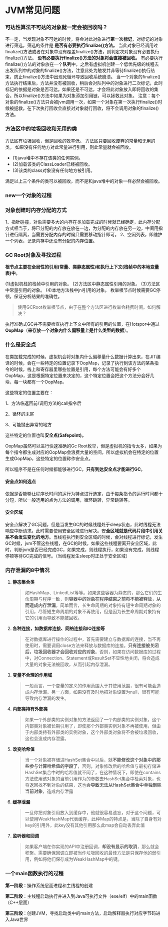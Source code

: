 # JVM常见问题



### 可达性算法不可达的对象就一定会被回收吗？

不一定，当发现对象不可达的时候，将会对此对象进行**第一次标记**，对标记的对象进行筛选，筛选的条件是 **是否有必要执行finalize()方法。**
 当此对象已经调用过finalize()方法或者在对象中没有覆盖finalize()方法，则判定次对象没有必要执行finalize()方法。
 **没有必要执行finalize()方法的对象将会直接被回收。**
 有必要执行finalize()方法的对象放在一个**队列**中，之后有虚拟机创建一个低优先级的线程去出发队列中的对象的finalize()方法，注意此处为触发并非等待finalize()执行结束，防止finalize()方法中出现死循环导致回收系统崩溃。
 当一个对象的finalize()方法执行结束后，方法并没有被回收，稍后会对队列中的对象进行二次标记，此时标记的依据是对象是否可达。如果还是不可达，才会将此对象放入即将回收的集合。所以finalize()方法中如果为对象添加引用链，可以拯救此对象。
 注意：每个对象的finalize()方法只会被jvm调用一次，如果一个对象在第一次执行finalize()时候被拯救，在下次执行回收会直接对对象就行回收，将不会调用对象的finalize()方法。



### 方法区中的垃圾回收和无用的类

方法区有垃圾回收，但是回收的效率低。
方法区只要回收废弃的常量和无用的类。
如果没有任何地方对此常量进行引用，则此常量就会被回收。

- (1)java堆中不存在该类的任何实例。
- (2)加载该类的ClassLoader已经被回收。
- (3)该类的class对象没有任何地方被引用。

满足以上三个条件的类可以被回收，而不是和java堆中的对象一样必然会被回收。



### new一个对象的过程



### 对象创建时内存分配的方式

1、指针碰撞，对象需要多大的内存在类加载完成的时候就已经确定，此内存分配方式相当于，将已分配的内存放在放在一边，为分配的内存放在另一边，中间用指针进行隔离，当需要分配内存的时候只需要移动指针即可。
 2、空闲列表，即维护一个列表，记录内存中还没有分配的内存位置。



### GC Root对象及寻找过程

**根节点主要在全局性的引用(常量、类静态属性)和执行上下文(栈帧中的本地变量表)中**。

(1)虚拟机栈的栈帧中引用的对象。
(2)方法区中静态属性引用的对象。
(3)方法区中常量引用的对象。
(4)本地方法栈中jni引用的对象。
枚举根节点时候需要GC停顿，保证分析结果的准确性。

> 使用GCRoot枚举根节点，由于在整个方法区进行枚举会耗费时间。如何解决？

执行准确式GC并不需要检查执行上下文中所有的引用的位置，在Hotspor中通过**OopMap**（**来存放一个对象内什么偏移量上是什么类型的数据**）。



### 什么是安全点

在类加载完成的时候，虚拟机会将对象内什么偏移量什么数据计算出来，在JIT编译的时候，会在一些特定的位置记录下OopMap，记录了执行到该方法的某条指令的时候，栈上和寄存器里哪些位置是引用，每个方法可能会有好多个OopMap，这是根据特定位置来决定的，这个特定位置会把这个方法分会好几块，每一块都有一个OopMap。

这些特定的位置主要在：

1、方法临返回前/调用方法的call指令后

2、循环的末尾

3、可能抛出异常的地方

这些特定的位置也叫**安全点(Safepoint)。**

OopMap虽然可以进行快速准确的Gc Root枚举，但是虚拟机的指令太多，如果为每个指令都生成对应的OopMap会浪费大量的空间，所以虚拟机会在特定的位置生成OopMap，这些特定的位置称作安全点。

所以程序不是在任何时候都能够进行GC，**只有到达安全点才能进行GC**。

#### 安全点如何选点

依据是否能够让程序长时间的运行为特点进行选定，由于每条指令的运行时间都十分短，所以一般选用的点为方法的调用，循环跳转，异常跳转等。

#### 安全区域

安全点解决了GC问题，但是当发生GC的时候线程处于sleep状态，此时线程无法响应中断请求。此时需要使用安全区域进行解决。安**全区域就是代码片段中引用关系不会发生变化的地方**。当线程执行到安全区域的时候，会对线程进行标记，发生GC时候，jvm不管这些线程，在GC的时候，如果这些线程要离开安全区域，此时，判断jvm是否已经完成GC，如果完成，则线程执行，如果没有完成，则线程停顿等待GC完成的信号。（当线程发生sleep时正处于安全区域）





### 内存泄漏的8中情况

1. **静态集合类**

   > 如HashMap、LinkedList等等。如果这些容器为静态的，那么它们的生命周期与程序一致，则**容器中的对象在程序结束之前将不能被释放，从而造成内存泄漏**。简单而言，长生命周期的对象持有短生命周期对象的引用，尽管短生命周期的对象不再使用，但是因为长生命周期对象持有它的引用而导致不能被回收。

2. **各种连接，如数据库连接、网络连接和IO连接等**

   > 在对数据库进行操作的过程中，首先需要建立与数据库的连接，当不再使用时，需要调用close方法来释放与数据库的连接。**只有连接被关闭后，垃圾回收器才会回收对应的对象**。否则，如果在访问数据库的过程中，对Connection、Statement或ResultSet不显性地关闭，将会造成大量的对象无法被回收，从而引起内存泄漏。

3. **变量不合理的作用域**

   > 一般而言，一个变量的定义的作用范围大于其使用范围，很有可能会造成内存泄漏。另一方面，如果没有及时地把对象设置为null，很有可能导致内存泄漏的发生。

4. **内部类持有外部类**

   > 如果一个外部类的实例对象的方法返回了一个内部类的实例对象，这个内部类对象被长期引用了，即使那个外部类实例对象不再被使用，但由于内部类持有外部类的实例对象，这个外部类对象将不会被垃圾回收，这也会造成内存泄露。

5. **改变哈希值**

   > 当一个对象被存储进HashSet集合中以后，就**不能修改这个对象中的那些参与计算哈希值的字段了**，否则，对象修改后的哈希值与最初存储进HashSet集合中时的哈希值就不同了，在这种情况下，即使在contains方法使用该对象的当前引用作为的参数去HashSet集合中检索对象，也将返回找不到对象的结果，这也会**导致无法从HashSet集合中单独删除当前对象**，造成内存泄露

6. **缓存泄漏**

   > 一旦你把对象引用放入到缓存中，他就很容易遗忘，对于这个问题，可以使用WeakHashMap代表缓存，此种Map的特点是，当除了自身有对key的引用外，此key没有其他引用那么此map会自动丢弃此值

7. **监听器和回调**

   > 如果客户端在你实现的API中注册回调，**却没有显示的取消**，那么就会积聚。需要确保回调立即被当作垃圾回收的最佳方法是只保存他的弱引用，例如将他们保存成为WeakHashMap中的键。







### 一个main函数执行的过程

**第一阶段**：操作系统层面进程和主线程的创建

**第二阶段**：主线程启动执行并进入到Java可执行文件（exe/elf）中的main函数（C++层面）

**第三阶段**：创建JVM，寻找启动类中的main方法，启动解释器执行对应字节码进入Java世界

